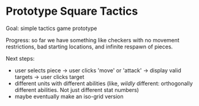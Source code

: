 # Prototype Square Tactics

Goal: simple tactics game prototype

Progress: so far we have something like checkers with no movement restrictions, bad starting locations, and infinite respawn of pieces.


Next steps:
- user selects piece -> user clicks 'move' or 'attack' -> display valid targets -> user clicks target
- different units with different abilities (like, _wildly_ different: orthogonally different abilities. Not just different stat numbers)
- maybe eventually make an iso-grid version

